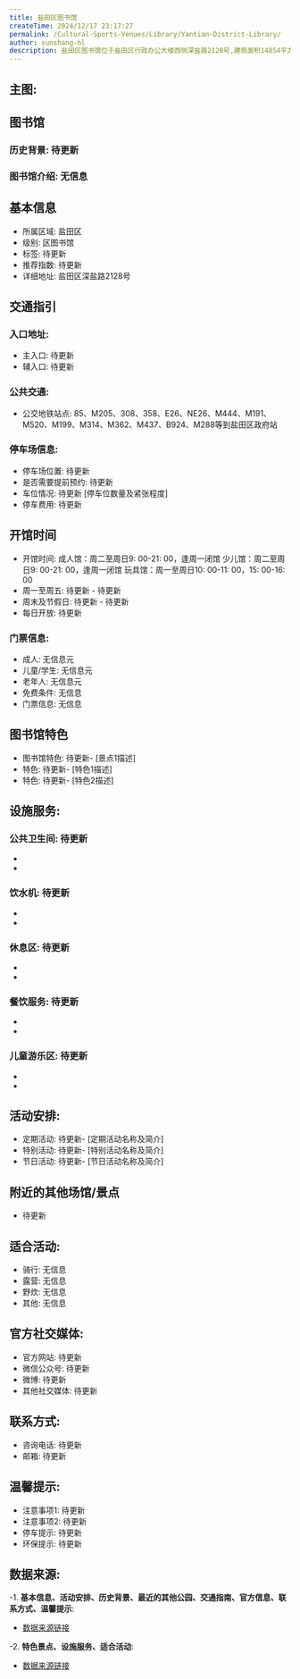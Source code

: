 ```yaml
---
title: 盐田区图书馆
createTime: 2024/12/17 23:17:27
permalink: /Cultural-Sports-Venues/Library/Yantian-District-Library/
author: sunshang-hl
description: 盐田区图书馆位于盐田区行政办公大楼西侧深盐路2128号,建筑面积14854平方米（其中：新馆馆舍面积11699平方米，书库面积3155平方米），总馆藏书量约56.46万册，读者坐席1,500个，以“智慧+海洋”为发展定位，集数字化、特色化、智慧化于一身，是辖区海洋旅游文化重要部分，也是盐田城区文化内涵和文化品味的重要象
---
```


## 主图:
<ImageCard
image="https://www.sz.gov.cn/img/4/4099/4099250/11134173.png"
title= "盐田区图书馆"
description= "盐田区图书馆位于盐田区行政办公大楼西侧深盐路2128号,建筑面积14854平方米（其中：新馆馆舍面积11699平方米，书库面积3155平方米），总馆藏书量约56"
date="2024/12/17"
href="/"
author="sunshang-hl"
/>

## 图书馆
### 历史背景: 待更新
### 图书馆介绍: 无信息
## 基本信息
- 所属区域: 盐田区
- 级别: 区图书馆
- 标签: 待更新
- 推荐指数: 待更新
- 详细地址: 盐田区深盐路2128号

## 交通指引
### 入口地址:
- 主入口: 待更新
- 辅入口: 待更新
### 公共交通:
- 公交地铁站点: 85、M205、308、358、E26、NE26、M444、M191、M520、M199、M314、M362、M437、B924、M288等到盐田区政府站

### 停车场信息:
- 停车场位置: 待更新
- 是否需要提前预约: 待更新
- 车位情况: 待更新 [停车位数量及紧张程度]
- 停车费用: 待更新

## 开馆时间
- 开馆时间: 成人馆：周二至周日9: 00-21: 00，逢周一闭馆 少儿馆：周二至周日9: 00-21: 00，逢周一闭馆 玩具馆：周一至周日10: 00-11: 00，15: 00-16: 00
- 周一至周五: 待更新 - 待更新
- 周末及节假日: 待更新 - 待更新
- 每日开放: 待更新

### 门票信息:
- 成人: 无信息元
- 儿童/学生: 无信息元
- 老年人: 无信息元
- 免费条件: 无信息
- 门票信息: 无信息

## 图书馆特色
- 图书馆特色: 待更新- [景点1描述]
- 特色: 待更新- [特色1描述]
- 特色: 待更新- [特色2描述]

## 设施服务:
### 公共卫生间: 待更新
- 
- 
### 饮水机: 待更新
- 
- 
### 休息区: 待更新
- 
- 
### 餐饮服务: 待更新
- 
- 
### 儿童游乐区: 待更新
- 
- 

## 活动安排:
- 定期活动: 待更新- [定期活动名称及简介]
- 特别活动: 待更新- [特别活动名称及简介]
- 节日活动: 待更新- [节日活动名称及简介]

## 附近的其他场馆/景点
- 待更新

## 适合活动:
- 骑行: 无信息
- 露营: 无信息
- 野炊: 无信息
- 其他: 无信息

## 官方社交媒体:
- 官方网站: 待更新
- 微信公众号: 待更新
- 微博: 待更新
- 其他社交媒体: 待更新

## 联系方式:
- 咨询电话: 待更新
- 邮箱: 待更新

## 温馨提示:
- 注意事项1: 待更新
- 注意事项2: 待更新
- 停车提示: 待更新
- 环保提示: 待更新

## 数据来源:
-1. **基本信息、活动安排、历史背景、最近的其他公园、交通指南、官方信息、联系方式、温馨提示**:
- [数据来源链接](https://www.sz.gov.cn/szzt2010/szwtt/wtcg/whcg/content/post_11134173.html)

-2. **特色景点、设施服务、适合活动**:
- [数据来源链接](https://www.sz.gov.cn/szzt2010/szwtt/wtcg/whcg/content/post_11134173.html)

